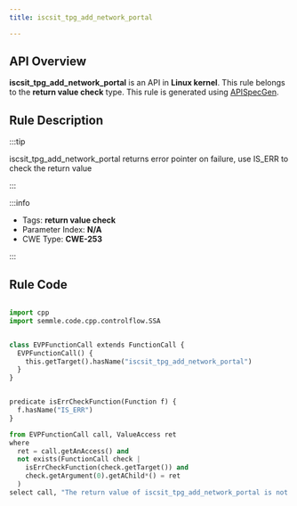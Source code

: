 ```yaml
---
title: iscsit_tpg_add_network_portal

---
```



## API Overview
**iscsit_tpg_add_network_portal** is an API in **Linux kernel**. This rule belongs to the **return value check** type. This rule is generated using [APISpecGen](../../tools/APISpecGen).
## Rule Description

:::tip

iscsit_tpg_add_network_portal returns error pointer on failure, use IS_ERR to check the return value

:::

:::info

- Tags: **return value check**
- Parameter Index: **N/A**
- CWE Type: **CWE-253**

:::

## Rule Code
```python

import cpp
import semmle.code.cpp.controlflow.SSA


class EVPFunctionCall extends FunctionCall {
  EVPFunctionCall() {
    this.getTarget().hasName("iscsit_tpg_add_network_portal")
  }
}


predicate isErrCheckFunction(Function f) {
  f.hasName("IS_ERR") 
}

from EVPFunctionCall call, ValueAccess ret
where
  ret = call.getAnAccess() and
  not exists(FunctionCall check |
    isErrCheckFunction(check.getTarget()) and
    check.getArgument(0).getAChild*() = ret
  )
select call, "The return value of iscsit_tpg_add_network_portal is not checked with IS_ERR."
    
```